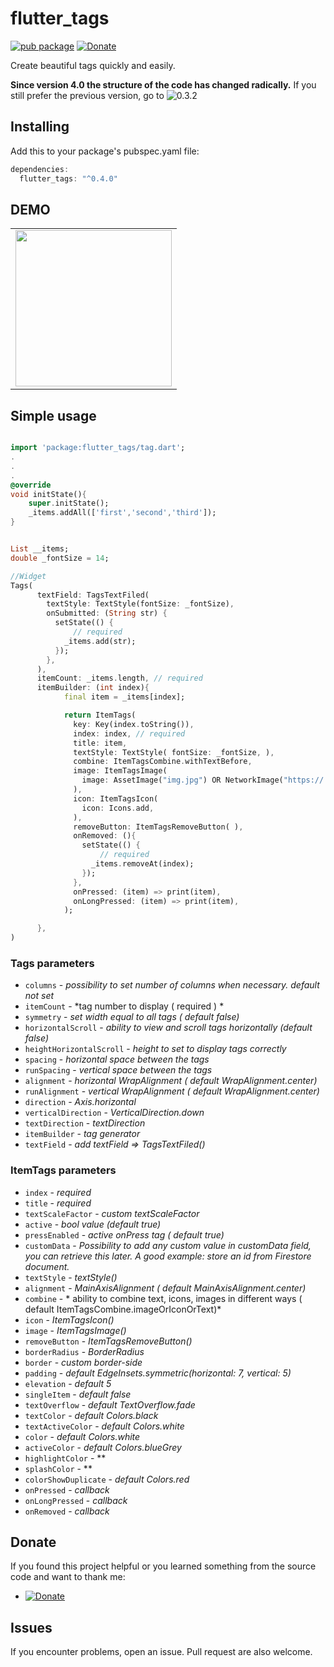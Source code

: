 # flutter_tags
[![pub package](https://img.shields.io/badge/pub-0.4.0-orange.svg)](https://pub.dartlang.org/packages/flutter_tags)
[![Donate](https://img.shields.io/badge/Donate-PayPal-green.svg)](https://www.paypal.me/dnag88)

Create beautiful tags quickly and easily.

**Since version 4.0 the structure of the code has changed radically.**
If you still prefer the previous version, go to ![0.3.2](https://github.com/Dn-a/flutter_tags/tree/0.3.2)

## Installing
Add this to your package's pubspec.yaml file:
```dart
dependencies:
  flutter_tags: "^0.4.0"
```


## DEMO

<div align="center">
<table>
<tr>
<td style="text-align:center">
 <img width = "250px" src="https://github.com/Dn-a/flutter_tags/blob/master/example/example0.4.0.gif?raw=true" />
 </td>
</tr>
</table>
</div>


## Simple usage
```dart

import 'package:flutter_tags/tag.dart';
.
.
.
@override
void initState(){
    super.initState();
    _items.addAll(['first','second','third']);
}


List __items;
double _fontSize = 14;

//Widget
Tags(
      textField: TagsTextFiled(  
        textStyle: TextStyle(fontSize: _fontSize),        
        onSubmitted: (String str) {
          setState(() {
              // required
            _items.add(str);
          });
        },
      ),
      itemCount: _items.length, // required
      itemBuilder: (int index){          
            final item = _items[index];

            return ItemTags(
              key: Key(index.toString()),
              index: index, // required
              title: item, 
              textStyle: TextStyle( fontSize: _fontSize, ),
              combine: ItemTagsCombine.withTextBefore,
              image: ItemTagsImage(
                image: AssetImage("img.jpg") OR NetworkImage("https://...image.png")
              ),
              icon: ItemTagsIcon(
                icon: Icons.add,
              ),
              removeButton: ItemTagsRemoveButton( ), 
              onRemoved: (){
                setState(() {
                    // required
                  _items.removeAt(index); 
                });
              },
              onPressed: (item) => print(item),
              onLongPressed: (item) => print(item),
            );

      },
)
```

### Tags parameters
* `columns` - *possibility to set number of columns when necessary. default not set*
* `itemCount` - *tag number to display ( required ) *
* `symmetry` - *set width equal to all tags ( default false)*
* `horizontalScroll` - *ability to view and scroll tags horizontally (default false)*
* `heightHorizontalScroll` - *height to set to display tags correctly*
* `spacing` - *horizontal space between the tags*
* `runSpacing` - *vertical space between the tags*
* `alignment` - *horizontal WrapAlignment ( default WrapAlignment.center)*
* `runAlignment` - *vertical WrapAlignment ( default WrapAlignment.center)*
* `direction` - *Axis.horizontal*
* `verticalDirection` - *VerticalDirection.down*
* `textDirection` - *textDirection*
* `itemBuilder` - *tag generator*
* `textField` - *add textField => TagsTextFiled()*

### ItemTags parameters
* `index` - *required*
* `title` - *required*
* `textScaleFactor` - *custom textScaleFactor*
* `active` - *bool value (default true)*
* `pressEnabled` - *active onPress tag ( default true)*
* `customData` - *Possibility to add any custom value in customData field, you can retrieve this later. A good example: store an id from Firestore document.*
* `textStyle` - *textStyle()*
* `alignment` - *MainAxisAlignment ( default MainAxisAlignment.center)*
* `combine` - * ability to combine text, icons, images in different ways ( default  ItemTagsCombine.imageOrIconOrText)*
* `icon` - *ItemTagsIcon()*
* `image` - *ItemTagsImage()*
* `removeButton` - *ItemTagsRemoveButton()*
* `borderRadius` - *BorderRadius*
* `border` - *custom border-side*
* `padding` - *default EdgeInsets.symmetric(horizontal: 7, vertical: 5)*
* `elevation` - *default 5*
* `singleItem` - *default false*
* `textOverflow` - *default TextOverflow.fade*
* `textColor` - *default Colors.black*
* `textActiveColor` - *default  Colors.white*
* `color` - *default Colors.white*
* `activeColor` - *default Colors.blueGrey*
* `highlightColor` - **
* `splashColor` - **
* `colorShowDuplicate` - *default  Colors.red*
* `onPressed` - *callback*
* `onLongPressed` - *callback*
* `onRemoved` - *callback*


## Donate
If you found this project helpful or you learned something from the source code and want to thank me: 
- [![Donate](https://img.shields.io/badge/Donate-PayPal-green.svg)](https://www.paypal.me/dnag88)

## Issues
If you encounter problems, open an issue. Pull request are also welcome.